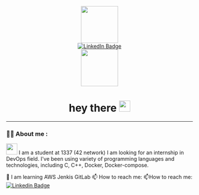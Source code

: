 
<!--
**ELORCHI/ELORCHI** is a ✨ _special_ ✨ repository because its `README.md` (this file) appears on your GitHub profile.

Here are some ideas to get you started:

- 🔭 I’m currently working on ...
- 🌱 I’m currently learning ...
- 👯 I’m looking to collaborate on ...
- 🤔 I’m looking for help with ...
- 💬 Ask me about ...
- 📫 How to reach me: ...
- 😄 Pronouns: ...
- ⚡ Fun fact: ...
-->
<div id="header" align="center">
  <img src="https://media.giphy.com/media/M9gbBd9nbDrOTu1Mqx/giphy.gif" width="100"/>
</div>

<div id="badges" align="center">
  <a href="https://www.linkedin.com/in/elmehdi-elorchi/">
    <img src="https://img.shields.io/badge/LinkedIn-blue?style=for-the-badge&logo=linkedin&logoColor=white" alt="LinkedIn Badge"/>
  </a>
</div>

<div align="center">
  <img src="https://komarev.com/ghpvc/?username=ELORCHI&style=flat-square&color=blue"  width="100" alt=""/>
</div>

<div align="center">
  <h1>
  hey there
    <img src="https://media.giphy.com/media/hvRJCLFzcasrR4ia7z/giphy.gif" height="30px"/>
  </h1>
</div>

---
### :technologist: About me :
<img src="https://media.giphy.com/media/WUlplcMpOCEmTGBtBW/giphy.gif" width="30"> I am a student at 1337 (42 network) I am looking for an internship in DevOps field. I've been using  variety of programming languages and technologies, including C, C++, Docker,  Docker-compose.

:telescope: I am learning AWS Jenkis GitLab
:mailbox: How to reach me: :mailbox:How to reach me: [![Linkedin Badge](https://img.shields.io/badge/-ELORCHI-blue?style=flat&logo=Linkedin&logoColor=white)](https://www.linkedin.com/in/elmehdi-elorchi/)

